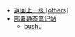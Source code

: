 - [返回上一级 [others]](文章/others/)
- [部署静态笔记站](文章/others/部署静态笔记站/)
  - [bushu](文章/others/部署静态笔记站/bushu.md)
